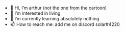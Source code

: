 - 👋 Hi, I’m arthur (not the one from the cartoon)
- 👀 I’m interested in living
- 🌱 I’m currently learning absolutely nothing
- 📫 How to reach me: add me on discord solar#4220
